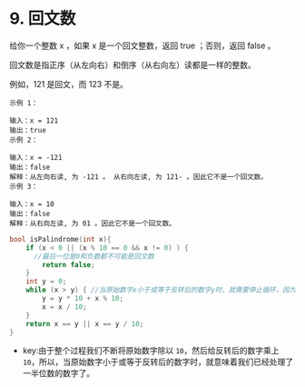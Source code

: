 # 9. 回文数

给你一个整数 x ，如果 x 是一个回文整数，返回 true ；否则，返回 false 。

回文数是指正序（从左向右）和倒序（从右向左）读都是一样的整数。

例如，121 是回文，而 123 不是。

```
示例 1：

输入：x = 121
输出：true
示例 2：

输入：x = -121
输出：false
解释：从左向右读, 为 -121 。 从右向左读, 为 121- 。因此它不是一个回文数。
示例 3：

输入：x = 10
输出：false
解释：从右向左读, 为 01 。因此它不是一个回文数。
```

```c
bool isPalindrome(int x){
    if (x < 0 || (x % 10 == 0 && x != 0) ) {
      //最后一位是0和负数都不可能是回文数
        return false;
    }
    int y = 0;
    while (x > y) { //当原始数字x小于或等于反转后的数字y时，就需要停止循环，因为此时已经处理超过一半位数的数字了
        y = y * 10 + x % 10;
        x = x / 10;
    }
    return x == y || x == y / 10;
}
```

- key:由于整个过程我们不断将原始数字除以 `10`，然后给反转后的数字乘上 `10`，所以，当原始数字小于或等于反转后的数字时，就意味着我们已经处理了一半位数的数字了。

